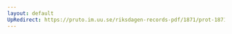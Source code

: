 ```yaml
---
layout: default
UpRedirect: https://pruto.im.uu.se/riksdagen-records-pdf/1871/prot-1871--ak--418/prot-1871--ak--418_104.pdf
---
```

